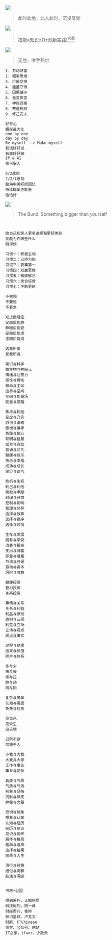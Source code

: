 
![](https://github.com/user-attachments/assets/91e3dc4e-a7be-45fb-9e61-c6f2ff8b0399)
> 此时此地，此人此时，沉浸享受

![](https://github.com/user-attachments/assets/b7ddc0b5-fdaa-4100-81bd-2d398f4b8dd1)
> <ins>技能=知识*(1+创新实践)<sup>次数</sup></ins>

![](https://github.com/user-attachments/assets/e93b8b41-0bf7-4414-b980-ee073ada7c22)
> 无他，唯手熟尔


```底层逻辑
1. 劳动财富
2. 概率思维
3. 价值交换
4. 能量守恒
5. 因果循环
6. 量变质变
7. 神经连接
8. 赛道规则
9. 修己安人

好奇心
概率最大化
one by one
day by day
Be myself --> Make myself
有话好好说
有事好好做
IP & AI
修己安人

8/2原则
7/2/1原则
脑海中美好的回忆
持续输出正能量
恰恰好

```

![](https://github.com/user-attachments/assets/aae45f76-2f58-45a7-83cc-719fc8ff009c)
> The Bund: Something bigger than yourself


```体系化


给自己和家人更多选择和更好体验
我能为你做些什么
耐得烦

习惯一：积极主动
习惯二：以终为始
习惯三：要事第一
习惯四：双赢思维
习惯五：知彼解己
习惯六：统合综效
习惯七：不断更新

不害怕
不要脸
不着急

知止而后定
定而后能静
静而后能安
安而后能虑
虑而后能得

选我所爱
爱我所选

常识与科学
微生物与神经元
情绪与注意力
感性与理性
被动与主动
边界与空间
空间与能量场
能量与底蕴

焦虑与松弛
空虚与充实
恐惧与勇敢
傲慢与谦卑
急躁与耐心
聪明与智慧
孤单与寂寞
普通与非凡
健康与快乐
快乐与幸福
成功与成长
缘分与运气

危机与生机
利己与利他
索取与奉献
封闭与开放
控制与影响
管理与领导
选择与放弃
选择与排序
选择与珍惜

生存与发展
拥有与享受
消费与投资
支出与储蓄
存量与增量
节流与开源
劳动与资本
风险与收益

健康投资
智力投资
关系投资

事情与关系
关系与利益
利益与原则
原则与三观
利益与立场
立场与观点
观点与事实

过程与结果
结果与价值
碎片与体系

多与少
快与慢
推与拉
静与动
阴与阳

复杂与简单
认知与高度
免费与珍贵

见自己
见众生
见天地

己所不欲
勿施于人

小我与大我
大我与大家
工作与事业
事业与使命

着装与气质
气质与气场
形象与品味
沉默与微笑
神秘与力量

恐惧与想象
想象与认知
认知与经历
经历与见识
见识与胸怀
胸怀与格局
格局与选择
选择与结果
结果与人生

流行与经典
通俗与高雅
肤浅与深邃

```

```周报

书房+公园

得到系列，认知格局
科技周刊，阮一峰
财经周刊，香帅
知识星球，卢克文
财新，FTChinese
博客、公众号、网站
IT之家，ifanr，少数派

```

